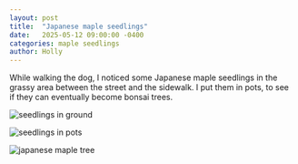 ```yaml
---
layout: post
title:  "Japanese maple seedlings"
date:   2025-05-12 09:00:00 -0400
categories: maple seedlings
author: Holly
---
```

While walking the dog, I noticed some Japanese maple seedlings in the grassy area between the street and the sidewalk. I put them in pots, to see if they can eventually become bonsai trees.

![seedlings in ground](/assets/images/2025-05-12-seedlings-in-ground.jpg)

![seedlings in pots](/assets/images/2025-05-12-seedlings-in-pots.jpg)

![japanese maple tree](/assets/images/2025-05-12-japanese-maple-tree.jpg)
